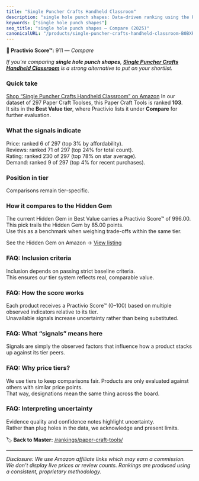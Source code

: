 ```yaml
---
title: "Single Puncher Crafts Handheld Classroom"
description: "single hole punch shapes: Data-driven ranking using the Practivio Score™. Positioned by quality, value, demand, findability, momentum."
keywords: ["single hole punch shapes"]
seo_title: "single hole punch shapes — Compare (2025)"
canonicalURL: "/products/single-puncher-crafts-handheld-classroom-B0BXRZ857F/"
---
```


**🛒 Practivio Score™:** 911 — _Compare_


*If you're comparing **single hole punch shapes**, **[Single Puncher Crafts Handheld Classroom](https://www.amazon.com/dp/B0BXRZ857F?tag=practivio-20)** is a strong alternative to put on your shortlist.*
### Quick take
[Shop “Single Puncher Crafts Handheld Classroom” on Amazon](https://www.amazon.com/dp/B0BXRZ857F?tag=practivio-20)
In our dataset of 297 Paper Craft Toolses, this Paper Craft Tools is ranked **103**.  
It sits in the **Best Value tier**, where Practivio lists it under **Compare** for further evaluation.

### What the signals indicate
Price: ranked 6 of 297 (top 3% by affordability).  
Reviews: ranked 71 of 297 (top 24% for total count).  
Rating: ranked 230 of 297 (top 78% on star average).  
Demand: ranked 9 of 297 (top 4% for recent purchases).

### Position in tier
Comparisons remain tier-specific.

### How it compares to the Hidden Gem
The current Hidden Gem in Best Value carries a Practivio Score™ of 996.00.  
This pick trails the Hidden Gem by 85.00 points.  
Use this as a benchmark when weighing trade-offs within the same tier.  

See the Hidden Gem on Amazon → [View listing](https://www.amazon.com/dp/B002YIP97K?tag=practivio-20)

### FAQ: Inclusion criteria
Inclusion depends on passing strict baseline criteria.  
This ensures our tier system reflects real, comparable value.

### FAQ: How the score works
Each product receives a Practivio Score™ (0–100) based on multiple observed indicators relative to its tier.  
Unavailable signals increase uncertainty rather than being substituted.

### FAQ: What “signals” means here
Signals are simply the observed factors that influence how a product stacks up against its tier peers.

### FAQ: Why price tiers?
We use tiers to keep comparisons fair. Products are only evaluated against others with similar price points.  
That way, designations mean the same thing across the board.

### FAQ: Interpreting uncertainty
Evidence quality and confidence notes highlight uncertainty.  
Rather than plug holes in the data, we acknowledge and present limits.

<!-- Missing template for Compare/CompareWithinPriceClass -->


🏷️ **Back to Master:** [/rankings/paper-craft-tools/](/rankings/paper-craft-tools/)

---
_Disclosure: We use Amazon affiliate links which may earn a commission. We don’t display live prices or review counts. Rankings are produced using a consistent, proprietary methodology._
